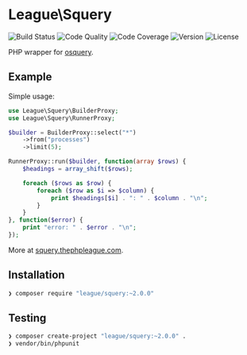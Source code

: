 # League\Squery

![Build Status](http://img.shields.io/travis/thephpleague/squery.svg?style=flat-square)
![Code Quality](http://img.shields.io/scrutinizer/g/thephpleague/squery.svg?style=flat-square)
![Code Coverage](http://img.shields.io/scrutinizer/coverage/g/thephpleague/squery.svg?style=flat-square)
![Version](http://img.shields.io/packagist/v/thephpleague/squery.svg?style=flat-square)
![License](http://img.shields.io/packagist/l/thephpleague/squery.svg?style=flat-square)

PHP wrapper for [osquery](http://osquery.io).

## Example

Simple usage:

```php
use League\Squery\BuilderProxy;
use League\Squery\RunnerProxy;

$builder = BuilderProxy::select("*")
    ->from("processes")
    ->limit(5);

RunnerProxy::run($builder, function(array $rows) {
    $headings = array_shift($rows);

    foreach ($rows as $row) {
        foreach ($row as $i => $column) {
            print $headings[$i] . ": " . $column . "\n";
        }
    }
}, function($error) {
    print "error: " . $error . "\n";
});
```

More at [squery.thephpleague.com](http://squery.thephpleague.com/examples).

## Installation

```sh
❯ composer require "league/squery:~2.0.0"
```

## Testing

```sh
❯ composer create-project "league/squery:~2.0.0" .
❯ vendor/bin/phpunit
```
